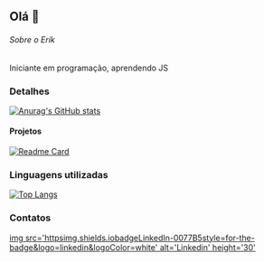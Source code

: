 ## Olá 👋

###### Sobre o Erik
Iniciante em programação, aprendendo JS

### Detalhes
[![Anurag's GitHub stats](https://github-readme-stats.vercel.app/api?username=ERIKFIORINI)](https://github.com/anuraghazra/github-readme-stats)

#### Projetos
[![Readme Card](https://github-readme-stats.vercel.app/api/pin/?username=ERIKFIORINI&repo=Idade&theme=dark)](https://github.com/anuraghazra/github-readme-stats)


### Linguagens utilizadas

[![Top Langs](://httpsgithub-readme-stats.vercel.appapitop-langsusername=ERIKFIORINI&layout=compact)](://httpsgithub.comanuraghazragithub-readme-stats)

### Contatos

[img src='httpsimg.shields.iobadgeLinkedIn-0077B5style=for-the-badge&logo=linkedin&logoColor=white' alt='Linkedin' height='30'](httpswww.linkedin.cominpedrobrocaldi)
